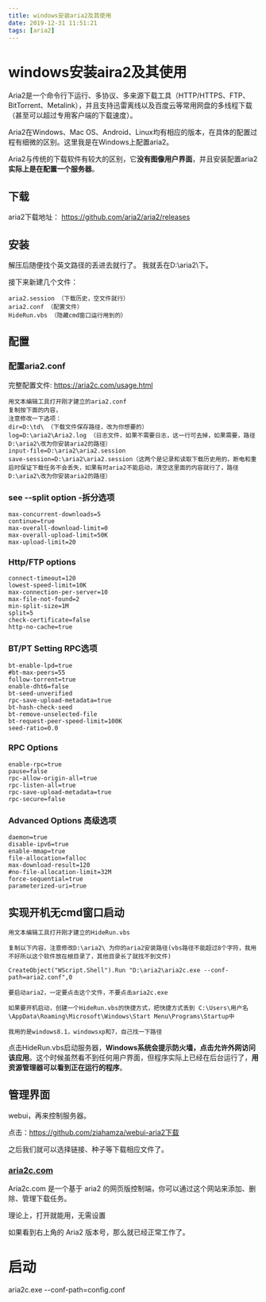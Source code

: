 ```yaml
---
title: windows安装aria2及其使用
date: 2019-12-31 11:51:21
tags: [aria2]
---
```


# windows安装aira2及其使用



Aria2是一个命令行下运行、多协议、多来源下载工具（HTTP/HTTPS、FTP、BitTorrent、Metalink），并且支持迅雷离线以及百度云等常用网盘的多线程下载（甚至可以超过专用客户端的下载速度）。

Aria2在Windows、Mac OS、Android、Linux均有相应的版本，在具体的配置过程有细微的区别。这里我是在Windows上配置aria2。

Aria2与传统的下载软件有较大的区别，它**没有图像用户界面**，并且安装配置aria2**实际上是在配置一个服务器**。

## 下载

aria2下载地址：
https://github.com/aria2/aria2/releases

<!--more-->

## 安装

解压后随便找个英文路径的丢进去就行了。
我就丢在D:\aria2\下。

接下来新建几个文件：

```Aria2.log （日志，空文件就行）
aria2.session （下载历史，空文件就行）
aria2.conf （配置文件）
HideRun.vbs （隐藏cmd窗口运行用到的）
```

## 配置

### 配置aria2.conf

完整配置文件: https://aria2c.com/usage.html

````
用文本编辑工具打开刚才建立的aria2.conf
复制按下面的内容，
注意修改一下选项：
dir=D:\td\ （下载文件保存路径，改为你想要的）
log=D:\aria2\Aria2.log （日志文件，如果不需要日志，这一行可去掉，如果需要，路径D:\aria2\改为你安装aria2的路径）
input-file=D:\aria2\aria2.session
save-session=D:\aria2\aria2.session（这两个是记录和读取下载历史用的，断电和重启时保证下载任务不会丢失，如果有时aria2不能启动，清空这里面的内容就行了，路径D:\aria2\改为你安装aria2的路径）
````

### see --split option -拆分选项

```
max-concurrent-downloads=5
continue=true
max-overall-download-limit=0
max-overall-upload-limit=50K
max-upload-limit=20
```

### Http/FTP options

```
connect-timeout=120
lowest-speed-limit=10K
max-connection-per-server=10
max-file-not-found=2
min-split-size=1M
split=5
check-certificate=false
http-no-cache=true
```

### BT/PT Setting   RPC选项

```
bt-enable-lpd=true
#bt-max-peers=55
follow-torrent=true
enable-dht6=false
bt-seed-unverified
rpc-save-upload-metadata=true
bt-hash-check-seed
bt-remove-unselected-file
bt-request-peer-speed-limit=100K
seed-ratio=0.0
```

### RPC Options

```
enable-rpc=true
pause=false
rpc-allow-origin-all=true
rpc-listen-all=true
rpc-save-upload-metadata=true
rpc-secure=false
```

### Advanced Options 高级选项

```
daemon=true
disable-ipv6=true
enable-mmap=true
file-allocation=falloc
max-download-result=120
#no-file-allocation-limit=32M
force-sequential=true
parameterized-uri=true
```

## 实现开机无cmd窗口启动

```
用文本编辑工具打开刚才建立的HideRun.vbs

复制以下内容，注意修改D:\aria2\ 为你的aria2安装路径(vbs路径不能超过8个字符，我用不好所以这个软件放在根目录了，其他目录长了就找不到文件)

CreateObject("WScript.Shell").Run "D:\aria2\aria2c.exe --conf-path=aria2.conf",0

要启动aria2，一定要点击这个文件，不要点击aria2c.exe

如果要开机启动，创建一个HideRun.vbs的快捷方式，把快捷方式丢到 C:\Users\用户名\AppData\Roaming\Microsoft\Windows\Start Menu\Programs\Startup中

我用的是windows8.1，windowsxp和7，自己找一下路径
```

点击HideRun.vbs启动服务器，**Windows系统会提示防火墙，点击允许外网访问该应用**。这个时候虽然看不到任何用户界面，但程序实际上已经在后台运行了，**用资源管理器可以看到正在运行的程序**。

## 管理界面

webui，再来控制服务器。

点击：https://github.com/ziahamza/webui-aria2下载

之后我们就可以选择链接、种子等下载相应文件了。

### [aria2c.com](http://aria2c.com/)

Aria2c.com 是一个基于 aria2 的网页版控制端，你可以通过这个网站来添加、删除、管理下载任务。

理论上，打开就能用，无需设置

如果看到右上角的 Aria2 版本号，那么就已经正常工作了。

# 启动

aria2c.exe --conf-path=config.conf

